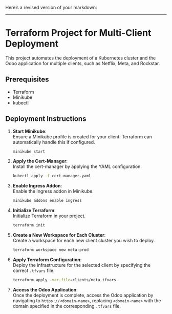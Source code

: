 Here’s a revised version of your markdown:

---

# Terraform Project for Multi-Client Deployment

This project automates the deployment of a Kubernetes cluster and the Odoo application for multiple clients, such as Netflix, Meta, and Rockstar.

## Prerequisites
- Terraform
- Minikube
- kubectl

## Deployment Instructions

1. **Start Minikube**:  
   Ensure a Minikube profile is created for your client. Terraform can automatically handle this if configured.
   ```bash
   minikube start
   ```

2. **Apply the Cert-Manager**:  
   Install the cert-manager by applying the YAML configuration.
   ```bash
   kubectl apply -f cert-manager.yaml
   ```

3. **Enable Ingress Addon**:  
   Enable the Ingress addon in Minikube.
   ```bash
   minikube addons enable ingress
   ```

4. **Initialize Terraform**:  
   Initialize Terraform in your project.
   ```bash
   terraform init
   ```

5. **Create a New Workspace for Each Cluster**:  
   Create a workspace for each new client cluster you wish to deploy.
   ```bash
   terraform workspace new meta-prod
   ```

6. **Apply Terraform Configuration**:  
   Deploy the infrastructure for the selected client by specifying the correct `.tfvars` file.
   ```bash
   terraform apply -var-file=clients/meta.tfvars
   ```

7. **Access the Odoo Application**:  
   Once the deployment is complete, access the Odoo application by navigating to `https://<domain-name>`, replacing `<domain-name>` with the domain specified in the corresponding `.tfvars` file.
